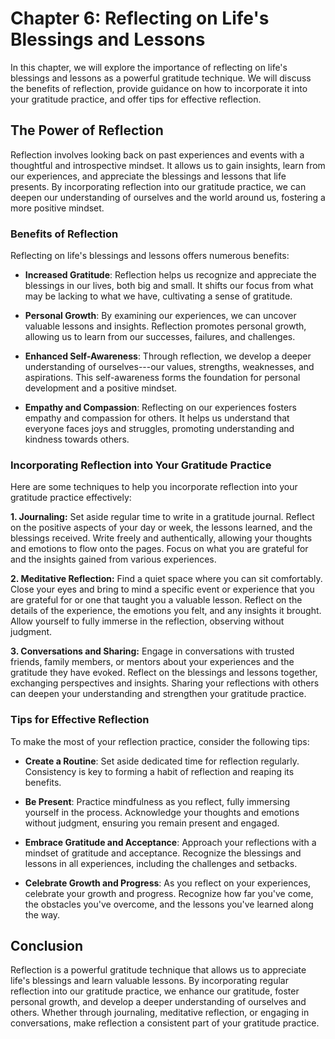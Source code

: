 Chapter 6: Reflecting on Life's Blessings and Lessons
=====================================================

In this chapter, we will explore the importance of reflecting on life's blessings and lessons as a powerful gratitude technique. We will discuss the benefits of reflection, provide guidance on how to incorporate it into your gratitude practice, and offer tips for effective reflection.

The Power of Reflection
-----------------------

Reflection involves looking back on past experiences and events with a thoughtful and introspective mindset. It allows us to gain insights, learn from our experiences, and appreciate the blessings and lessons that life presents. By incorporating reflection into our gratitude practice, we can deepen our understanding of ourselves and the world around us, fostering a more positive mindset.

### Benefits of Reflection

Reflecting on life's blessings and lessons offers numerous benefits:

* **Increased Gratitude**: Reflection helps us recognize and appreciate the blessings in our lives, both big and small. It shifts our focus from what may be lacking to what we have, cultivating a sense of gratitude.

* **Personal Growth**: By examining our experiences, we can uncover valuable lessons and insights. Reflection promotes personal growth, allowing us to learn from our successes, failures, and challenges.

* **Enhanced Self-Awareness**: Through reflection, we develop a deeper understanding of ourselves---our values, strengths, weaknesses, and aspirations. This self-awareness forms the foundation for personal development and a positive mindset.

* **Empathy and Compassion**: Reflecting on our experiences fosters empathy and compassion for others. It helps us understand that everyone faces joys and struggles, promoting understanding and kindness towards others.

### Incorporating Reflection into Your Gratitude Practice

Here are some techniques to help you incorporate reflection into your gratitude practice effectively:

**1. Journaling:** Set aside regular time to write in a gratitude journal. Reflect on the positive aspects of your day or week, the lessons learned, and the blessings received. Write freely and authentically, allowing your thoughts and emotions to flow onto the pages. Focus on what you are grateful for and the insights gained from various experiences.

**2. Meditative Reflection:** Find a quiet space where you can sit comfortably. Close your eyes and bring to mind a specific event or experience that you are grateful for or one that taught you a valuable lesson. Reflect on the details of the experience, the emotions you felt, and any insights it brought. Allow yourself to fully immerse in the reflection, observing without judgment.

**3. Conversations and Sharing:** Engage in conversations with trusted friends, family members, or mentors about your experiences and the gratitude they have evoked. Reflect on the blessings and lessons together, exchanging perspectives and insights. Sharing your reflections with others can deepen your understanding and strengthen your gratitude practice.

### Tips for Effective Reflection

To make the most of your reflection practice, consider the following tips:

* **Create a Routine**: Set aside dedicated time for reflection regularly. Consistency is key to forming a habit of reflection and reaping its benefits.

* **Be Present**: Practice mindfulness as you reflect, fully immersing yourself in the process. Acknowledge your thoughts and emotions without judgment, ensuring you remain present and engaged.

* **Embrace Gratitude and Acceptance**: Approach your reflections with a mindset of gratitude and acceptance. Recognize the blessings and lessons in all experiences, including the challenges and setbacks.

* **Celebrate Growth and Progress**: As you reflect on your experiences, celebrate your growth and progress. Recognize how far you've come, the obstacles you've overcome, and the lessons you've learned along the way.

Conclusion
----------

Reflection is a powerful gratitude technique that allows us to appreciate life's blessings and learn valuable lessons. By incorporating regular reflection into our gratitude practice, we enhance our gratitude, foster personal growth, and develop a deeper understanding of ourselves and others. Whether through journaling, meditative reflection, or engaging in conversations, make reflection a consistent part of your gratitude practice.
